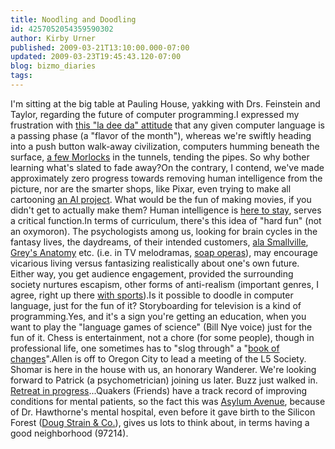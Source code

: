 ```yaml
---
title: Noodling and Doodling
id: 4257052054359590302
author: Kirby Urner
published: 2009-03-21T13:10:00.000-07:00
updated: 2009-03-23T19:45:43.120-07:00
blog: bizmo_diaries
tags: 
---
```


I'm sitting at the big table at Pauling House, yakking with Drs. Feinstein and Taylor, regarding the future of computer programming.I expressed my frustration with [this "la dee da" attitude](http://mail.python.org/pipermail/edu-sig/2009-March/009156.html) that any given computer language is a passing phase (a "flavor of the month"), whereas we're swiftly heading into a push button walk-away civilization, computers humming beneath the surface, [a few Morlocks](http://worldgame.blogspot.com/2007/11/fixing-g.html) in the tunnels, tending the pipes.  So why bother learning what's slated to fade away?On the contrary, I contend, we've made approximately zero progress towards removing human intelligence from the picture, nor are the smarter shops, like Pixar, even trying to make all cartooning [an AI project](http://mybizmo.blogspot.com/2008/04/philosophy-posting.html).  What would be the fun of making movies, if you didn't get to actually make them?  Human intelligence is [here to stay](http://mail.python.org/pipermail/edu-sig/2008-April/008504.html), serves a critical function.In terms of curriculum, there's this idea of "hard fun" (not an oxymoron).  The psychologists among us, looking for brain cycles in the fantasy lives, the daydreams, of their intended customers, [ala Smallville](http://mybizmo.blogspot.com/2005/09/wanderers-retreat.html), [Grey's Anatomy](http://www.blogger.com/%3Ca%20onblur=%22try%20%7Bparent.deselectBloggerImageGracefully%28%29;%7D%20catch%28e%29%20%7B%7D%22%20href=%22https://blogger.googleusercontent.com/img/b/R29vZ2xl/AVvXsEgf4MTVUAiIYyCeaQmGpLI9PaeK4h44CfJq2uxX39JPwNrnXqUASmGkCaaSCHZfaQWCnm3Y4R2pHZT6ZO77TtrxW3v2v8oklflMC52kUsiqzMNNpV2q_fs26NZ82U5v5ZIau2kT2w/s1600-h/dutch_masters.jpg%22%3E%3Cimg%20style=%22margin:%200px%20auto%2010px;%20display:%20block;%20text-align:%20center;%20cursor:%20pointer;%20width:%20200px;%20height:%20150px;%22%20src=%22http://2.bp.blogspot.com/_3IBfde2A9L8/ScVEaxo_6cI/AAAAAAAAC60/wkrD91IZS7U/s200/dutch_masters.jpg%22%20alt=%22%22%20id=%22BLOGGER_PHOTO_ID_5315730161973324226%22%20border=%220%22%20/%3E%3C/a%3E) etc. (i.e. in TV melodramas, [soap operas](http://mybizmo.blogspot.com/2009/03/high-school-melodrama.html)), may encourage vicarious living versus fantasizing realistically about one's own future.  Either way, you get audience engagement, provided the surrounding society nurtures escapism, other forms of anti-realism (important genres, I agree, right up there [with sports](http://controlroom.blogspot.com/2009/03/competitive-gaming.html)).Is it possible to doodle in computer language, just for the fun of it?  Storyboarding for television is a kind of programming.Yes, and it's a sign you're getting an education, when you want to play the "language games of science" (Bill Nye voice) just for the fun of it.  Chess is entertainment, not a chore (for some people), though in professional life, one sometimes has to "slog through" a "[book of changes](http://osgarden.appspot.com/)".Allen is off to Oregon City to lead a meeting of the L5 Society.  Shomar is here in the house with us, an honorary Wanderer.  We're looking forward to Patrick (a psychometrician) joining us later.  Buzz just walked in.  [Retreat in progress](http://worldgame.blogspot.com/2009/03/ostara.html)...Quakers (Friends) have a track record of improving conditions for mental patients, so the fact this was [Asylum Avenue](http://worldgame.blogspot.com/2009/03/congratulations-freds.html), because of Dr. Hawthorne's mental hospital, even before it gave birth to the Silicon Forest ([Doug Strain & Co.](http://mybizmo.blogspot.com/2005/09/planting-seeds-in-silicon-forest.html)), gives us lots to think about, in terms having a good neighborhood (97214).